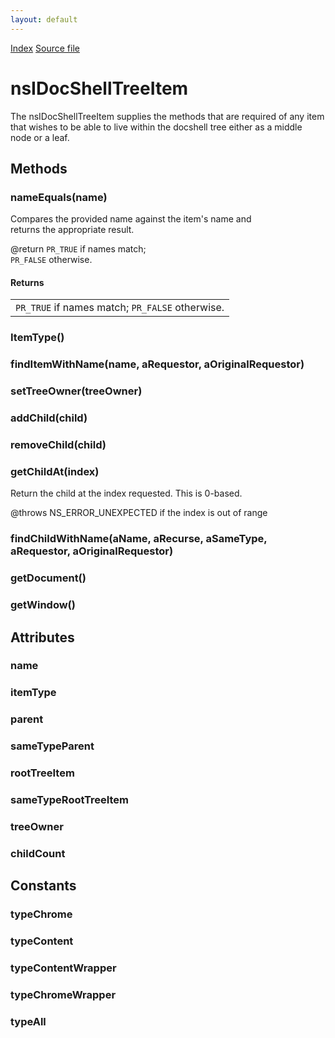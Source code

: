 ```yaml
---
layout: default
---
```

<div id='links'><a href="../index.html">Index</a>
<a href="http://dxr.mozilla.org/mozilla-central/source/docshell/base/nsIDocShellTreeItem.idl">Source file</a>
</div>

# nsIDocShellTreeItem #
  
The nsIDocShellTreeItem supplies the methods that are required of any item  
that wishes to be able to live within the docshell tree either as a middle  
node or a leaf.   
  

## Methods ##

### nameEquals(name) ###
  
Compares the provided name against the item's name and  
returns the appropriate result.  
  
@return <CODE>PR_TRUE</CODE> if names match;  
        <CODE>PR_FALSE</CODE> otherwise.  
  

#### Returns ####

<table>

<tr>
<td><CODE>PR_TRUE</CODE> if names match;  
        <CODE>PR_FALSE</CODE> otherwise.  
</td>
</tr>

</table>

### ItemType() ###

### findItemWithName(name, aRequestor, aOriginalRequestor) ###

### setTreeOwner(treeOwner) ###

### addChild(child) ###

### removeChild(child) ###

### getChildAt(index) ###
  
Return the child at the index requested.  This is 0-based.  
  
@throws NS_ERROR_UNEXPECTED if the index is out of range  
  

### findChildWithName(aName, aRecurse, aSameType, aRequestor, aOriginalRequestor) ###

### getDocument() ###

### getWindow() ###

## Attributes ##

### name ###

### itemType ###

### parent ###

### sameTypeParent ###

### rootTreeItem ###

### sameTypeRootTreeItem ###

### treeOwner ###

### childCount ###

## Constants ##

### typeChrome ###

### typeContent ###

### typeContentWrapper ###

### typeChromeWrapper ###

### typeAll ###
